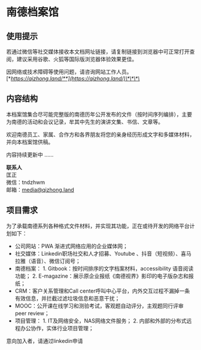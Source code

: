 # 南德档案馆

## **使用提示**

若通过微信等社交媒体接收本文档网址链接，请复制链接到浏览器中可正常打开查阅，建议采用谷歌、火狐等国际版浏览器体验效果更佳。

因网络或技术障碍等使用问题，请咨询网站工作人员。  
[**https://qizhong.land/**](https://qizhong.land/)\*\*\*\*

## 内容结构

本档案馆集合尽可能完整版的南德历年公开发布的文件（按时间序列编排），主要为南德的活动和会议记录，牟其中先生的演讲文集、书信、文章等。

欢迎南德员工、家属、合作方和各界朋友将您的亲身经历形成文字和多媒体材料，并向本档案馆供稿。

内容持续更新中 ……

**联系人**  
匡正  
微信：tndzhwm  
邮箱：media@qizhong.land

## 项目需求

为了承载南德系列各种格式文件材料，并实现其功能，正在或待开发的网络平台计划如下：

* 公司网站：PWA 渐进式网络应用的企业媒体网；
* 社交媒体：Linkedin职场社交和人才招募、Youtube 、抖音（短视频）、喜马拉雅（语音）、微信订阅号；
* 南德档案： 1. Gitbook：按时间排序的文字档案材料，accessibility 语音阅读功能； 2. E-magazine：展示原企业报纸《南德视界》影印的电子版杂志和报纸；
* CRM：客户关系管理和Call center呼叫中心平台，内外交互过程不漏掉一条有效信息，并拦截过滤垃圾信息和恶意干扰； 
* MOOC：公开课在线学习和测验考试，客观题自动评分，主观题同行评审peer review；
* 项目管理： 1. IT及网络安全，NAS网络文件服务； 2. 内部和外部的分布式远程办公协作，实体行业项目管理；

意向加入者，请通过linkedin申请


